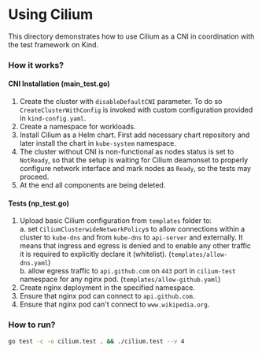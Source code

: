 # Using Cilium

This directory demonstrates how to use Cilium as a CNI in coordination with the test framework on Kind.

### How it works?

#### CNI Installation (main_test.go)

1. Create the cluster with `disableDefaultCNI` parameter. To do so `CreateClusterWithConfig` is invoked with custom
   configuration provided in `kind-config.yaml`.
2. Create a namespace for workloads.
3. Install Cilium as a Helm chart. First add necessary chart repository and later install the chart in `kube-system`
   namespace.
4. The cluster without CNI is non-functional as nodes status is set to `NotReady`, so that the setup is waiting for Cilium
   deamonset to properly configure network interface and mark nodes as `Ready`, so the tests may proceed.
5. At the end all components are being deleted.

#### Tests (np_test.go)

1. Upload basic Cilium configuration from `templates` folder to:  
   a. set `CiliumClusterwideNetworkPolicy`s to allow connections
   within a cluster to `kube-dns` and from `kube-dns` to `api-server` and externally.  It means that ingress and egress is denied and to enable any other traffic it is required to explicitly declare it (whitelist). (`templates/allow-dns.yaml`)  
   b. allow egress traffic to `api.github.com` on `443` port in `cilium-test` namespace for any nginx
   pod. (`templates/allow-github.yaml`)
2. Create nginx deployment in the specified namespace.
3. Ensure that nginx pod can connect to `api.github.com`.
4. Ensure that nginx pod can't connect to `www.wikipedia.org`.

### How to run?

```bash
go test -c -o cilium.test . && ./cilium.test --v 4
```
